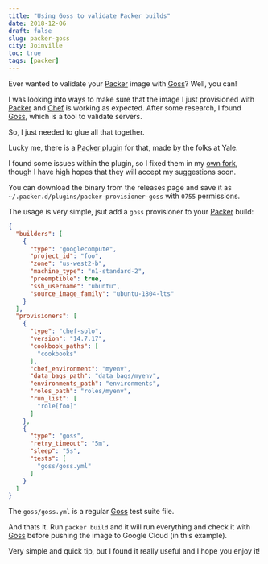 ```yaml
---
title: "Using Goss to validate Packer builds"
date: 2018-12-06
draft: false
slug: packer-goss
city: Joinville
toc: true
tags: [packer]
---
```


Ever wanted to validate your [Packer](https://packer.io/) image with [Goss](http://goss.rocks/)? Well, you can!

<!--more-->

I was looking into ways to make sure that the image I just provisioned with
[Packer](https://packer.io/) and [Chef](https://www.chef.io/) is working as expected. After some research, I found
[Goss](http://goss.rocks/), which is a tool to validate servers.

So, I just needed to glue all that together.

Lucky me, there is a [Packer plugin](https://github.com/YaleUniversity/packer-provisioner-goss) for that, made by the folks
at Yale.

I found some issues within the plugin, so I fixed them in my [own fork](https://github.com/caarlos0/packer-provisioner-goss),
though I have high hopes that they will accept my suggestions soon.

You can download the binary from the releases page and save it as
`~/.packer.d/plugins/packer-provisioner-goss` with `0755` permissions.

The usage is very simple, jsut add a `goss` provisioner to your [Packer](https://packer.io/)
build:

```json
{
  "builders": [
    {
      "type": "googlecompute",
      "project_id": "foo",
      "zone": "us-west2-b",
      "machine_type": "n1-standard-2",
      "preemptible": true,
      "ssh_username": "ubuntu",
      "source_image_family": "ubuntu-1804-lts"
    }
  ],
  "provisioners": [
    {
      "type": "chef-solo",
      "version": "14.7.17",
      "cookbook_paths": [
        "cookbooks"
      ],
      "chef_environment": "myenv",
      "data_bags_path": "data_bags/myenv",
      "environments_path": "environments",
      "roles_path": "roles/myenv",
      "run_list": [
        "role[foo]"
      ]
    },
    {
      "type": "goss",
      "retry_timeout": "5m",
      "sleep": "5s",
      "tests": [
        "goss/goss.yml"
      ]
    }
  ]
}
```

The `goss/goss.yml` is a regular [Goss](http://goss.rocks/) test suite file.

And thats it. Run `packer build` and it will run everything and check it
with [Goss](http://goss.rocks/) before pushing the image to Google Cloud (in this example).

Very simple and quick tip, but I found it really useful and I hope you enjoy
it!
